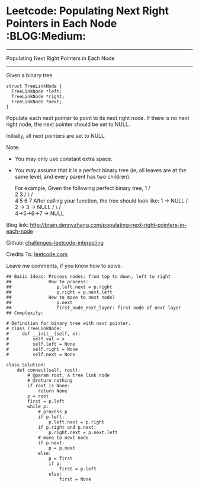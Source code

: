 # Leetcode: Populating Next Right Pointers in Each Node     :BLOG:Medium:


---

Populating Next Right Pointers in Each Node  

---

Given a binary tree  

    struct TreeLinkNode {
      TreeLinkNode *left;
      TreeLinkNode *right;
      TreeLinkNode *next;
    }

Populate each next pointer to point to its next right node. If there is no next right node, the next pointer should be set to NULL.  

Initially, all next pointers are set to NULL.  

Note:  
-   You may only use constant extra space.
-   You may assume that it is a perfect binary tree (ie, all leaves are at the same level, and every parent has two children).

    For example,
    Given the following perfect binary tree,
             1
           /  \
          2    3
         / \  / \
        4  5  6  7
    After calling your function, the tree should look like:
             1 -> NULL
           /  \
          2 -> 3 -> NULL
         / \  / \
        4->5->6->7 -> NULL

Blog link: <http://brain.dennyzhang.com/populating-next-right-pointers-in-each-node>  

Github: [challenges-leetcode-interesting](https://github.com/DennyZhang/challenges-leetcode-interesting/tree/master/populating-next-right-pointers-in-each-node)  

Credits To: [leetcode.com](https://leetcode.com/problems/populating-next-right-pointers-in-each-node/description)  

Leave me comments, if you know how to solve.  

    ## Basic Ideas: Process nodes: from top to down, left to right
    ##              How to process:
    ##                 p.left.next = p.right
    ##                 p.right = p.next.left
    ##              How to move to next node?
    ##                 p.next
    ##                 first_node_next_layer: first node of next layer
    ## Complexity:
    
    # Definition for binary tree with next pointer.
    # class TreeLinkNode:
    #     def __init__(self, x):
    #         self.val = x
    #         self.left = None
    #         self.right = None
    #         self.next = None
    
    class Solution:
        def connect(self, root):
            # @param root, a tree link node
            # @return nothing
            if root is None:
                return None
            p = root
            first = p.left
            while p:
                # process p
                if p.left:
                    p.left.next = p.right
                if p.right and p.next:
                    p.right.next = p.next.left
                # move to next node
                if p.next:
                    p = p.next
                else:
                    p = first
                    if p:
                        first = p.left
                    else:
                        first = None